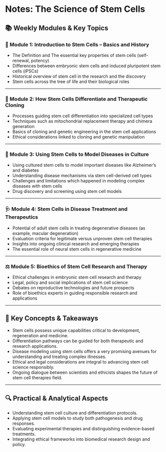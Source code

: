# Notes: **The Science of Stem Cells**

## 📚 Weekly Modules & Key Topics

### 🌱 Module 1: Introduction to Stem Cells – Basics and History  
- The Definition and The essential key properties of stem cells (self-renewal, potency)  
- Differences between embryonic stem cells and induced pluripotent stem cells (iPSCs)  
- Historical overview of stem cell in the research and the discovery  
- Stem cells across the tree of life and their biological roles  

---

### 🔬 Module 2: How Stem Cells Differentiate and Therapeutic Cloning  
- Processes guiding stem cell differentiation into specialized cell types  
- Techniques such as mitochondrial replacement therapy and chimera generation  
- Basics of cloning and genetic engineering in the stem cell applications  
- Ethical considerations linked to cloning and genetic manipulation  

---

### 🧬 Module 3: Using Stem Cells to Model Diseases in Culture  
- Using cultured stem cells to model important diseases like Alzheimer’s and diabetes  
- Understanding disease mechanisms via stem cell-derived cell types  
- Challenges and limitations which happened in modeling complex diseases with stem cells  
- Drug discovery and screening using stem cell models  

---

### 🩺 Module 4: Stem Cells in Disease Treatment and Therapeutics  
- Potential of adult stem cells in treating degenerative diseases (as example, macular degeneration)  
- Evaluation criteria for legitimate versus unproven stem cell therapies  
- Insights into ongoing clinical research and emerging therapies  
- The essential role of neural stem cells in regenerative medicine  

---

### ⚖️ Module 5: Bioethics of Stem Cell Research and Therapy  
- Ethical challenges in embryonic stem cell research and therapy  
- Legal, policy and social implications of stem cell science  
- Debates on reproductive technologies and future prospects  
- Role of bioethics experts in guiding responsible research and applications  

---

## 🧠 Key Concepts & Takeaways

- Stem cells possess unique capabilities critical to development, regeneration and medicine.  
- Differentiation pathways can be guided for both therapeutic and research applications.  
- Disease modeling using stem cells offers a very promising avenues for understanding and treating complex illnesses.  
- Ethical and legal considerations are integral to advancing stem cell science responsibly.  
- Ongoing dialogue between scientists and ethicists shapes the future of stem cell therapies field.

---

## 🔍 Practical & Analytical Aspects

- Understanding stem cell culture and differentiation protocols.  
- Applying stem cell models to study both pathogenesis and drug responses.  
- Evaluating experimental therapies and distinguishing evidence-based treatments.  
- Integrating ethical frameworks into biomedical research design and policy.


